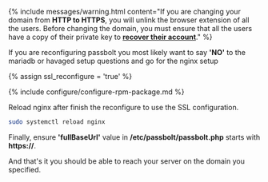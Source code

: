{% include messages/warning.html
    content="If you are changing your domain from <b>HTTP to HTTPS</b>, you will unlink the browser extension of all the users.
Before changing the domain, you must ensure that all the users have a copy of their private key to <b><a href='/faq/start/account-recover'>recover their account</a></b>."
%}

If you are reconfiguring passbolt you most likely want to say **'NO'** to the mariadb or havaged setup questions and go for the nginx setup

{% assign ssl_reconfigure = 'true' %}

{% include configure/configure-rpm-package.md %}

Reload nginx after finish the reconfigure to use the SSL configuration.

```bash
sudo systemctl reload nginx
```

Finally, ensure <b>'fullBaseUrl'</b> value in <b>/etc/passbolt/passbolt.php</b> starts with <b>https://</b>.

And that's it you should be able to reach your server on the domain you specified.